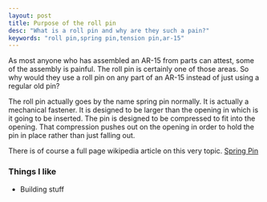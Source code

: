 ```yaml
---
layout: post
title: Purpose of the roll pin
desc: "What is a roll pin and why are they such a pain?"
keywords: "roll pin,spring pin,tension pin,ar-15"
---
```

As most anyone who has assembled an AR-15 from parts can attest, some of the assembly is painful.  The roll pin is certainly one of those areas.  So why would they use a roll pin on any part of an AR-15 instead of just using a regular old pin?

The roll pin actually goes by the name spring pin normally.  It is actually a mechanical fastener.  It is designed to be larger than the opening in which is it going to be inserted.  The pin is designed to be compressed to fit into the opening.  That compression pushes out on the opening in order to hold the pin in place rather than just falling out.

There is of course a full page wikipedia article on this very topic.  [Spring Pin](http://en.wikipedia.org/wiki/Spring_pin "Spring Pin")

### Things I like
+ Building stuff
